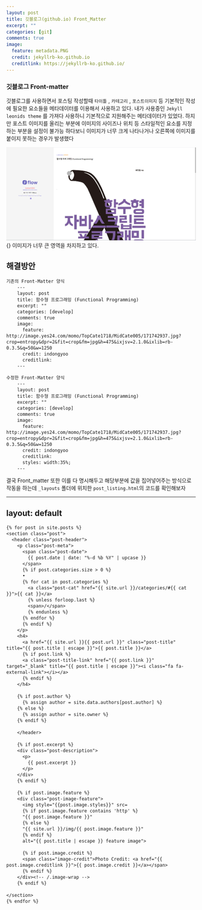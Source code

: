 ```yaml
---
layout: post
title: 깃블로그(github.io) Front_Matter 
excerpt: ""
categories: [git]
comments: true
image:
  feature: metadata.PNG
  credit: jekyllrb-ko.github.io
  creditlink: https://jekyllrb-ko.github.io/
---
```


### 깃블로그 Front-matter

깃블로그를 사용하면서 포스팅 작성할때 `타이틀` , `카테고리` , `포스트이미지` 등 기본적인 작성에 필요한 요소들을 메타데이터를 이용해서 사용하고 있다. 내가 사용중인 `Jekyll leonids theme` 를 가져다 사용하니 기본적으로 지원해주는 메타데이터가 있었다. 하지만 포스트 이미지를 올리는 부분에 이미지의 사이즈나 위치 등 스타일적인 요소를 지정하는 부분을 설정이 불가능 하다보니 이미지가 너무 크게 나타나거나 오른쪽에 이미지를 붙이지 못하는 경우가 발생했다  



![Front-metter](/img/예시1.PNG){}
이미지가 너무 큰 영역을 차지하고 있다.


## 해결방안


```
기존의 Front-Matter 양식
    ---
    layout: post
    title: 함수형 프로그래밍 (Functional Programming)  
    excerpt: ""
    categories: [develop]
    comments: true
    image:
      feature: http://image.yes24.com/momo/TopCate1718/MidCate005/171742937.jpg?crop=entropy&dpr=2&fit=crop&fm=jpg&h=475&ixjsv=2.1.0&ixlib=rb-0.3.5&q=50&w=1250
      credit: indongyoo
      creditlink: 
    ---
```

```
수정한 Front-Matter 양식
    ---
    layout: post
    title: 함수형 프로그래밍 (Functional Programming)  
    excerpt: ""
    categories: [develop]
    comments: true
    image:
      feature: http://image.yes24.com/momo/TopCate1718/MidCate005/171742937.jpg?crop=entropy&dpr=2&fit=crop&fm=jpg&h=475&ixjsv=2.1.0&ixlib=rb-0.3.5&q=50&w=1250
      credit: indongyoo
      creditlink: 
      styles: width:35%;
    ---
```


결국 Front_matter 또한 이를 다 명시해두고 해당부분에 값을 집어넣어주는 방식으로 작동을 하는데 `_layouts` 폴더에 위치한 `post_listing.html`의 코드를 확인해보자

---
layout: default
---

```
{% for post in site.posts %}
<section class="post">
  <header class="post-header">
    <p class="post-meta">
      <span class="post-date">
        {{ post.date | date: "%-d %b %Y" | upcase }}
      </span>
      {% if post.categories.size > 0 %}
      •
      {% for cat in post.categories %}
        <a class="post-cat" href="{{ site.url }}/categories/#{{ cat }}">{{ cat }}</a>
        {% unless forloop.last %}
        <span>/</span>
        {% endunless %}
      {% endfor %}
      {% endif %}
    </p>
    <h4>
      <a href="{{ site.url }}{{ post.url }}" class="post-title" title="{{ post.title | escape }}">{{ post.title }}</a>
      {% if post.link %}
      <a class="post-title-link" href="{{ post.link }}" target="_blank" title="{{ post.title | escape }}"><i class="fa fa-external-link"></i></a>
      {% endif %}
    </h4>

    {% if post.author %}
      {% assign author = site.data.authors[post.author] %}
    {% else %}
      {% assign author = site.owner %}
    {% endif %}

    </header>

    {% if post.excerpt %}
    <div class="post-description">
      <p>
        {{ post.excerpt }}
      </p>
    </div>
    {% endif %}

    {% if post.image.feature %}
    <div class="post-image-feature">
      <img style="{{post.image.styles}}" src=
      {% if post.image.feature contains 'http' %}
      "{{ post.image.feature }}"
      {% else %}
      "{{ site.url }}/img/{{ post.image.feature }}"
      {% endif %}
      alt="{{ post.title | escape }} feature image">

      {% if post.image.credit %}
      <span class="image-credit">Photo Credit: <a href="{{ post.image.creditlink }}">{{ post.image.credit }}</a></span>
      {% endif %}
    </div><!-- /.image-wrap -->
    {% endif %}

</section>
{% endfor %}
```